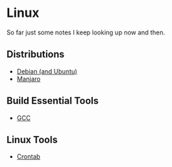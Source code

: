 # Linux

So far just some notes I keep looking up now and then.


## Distributions

- [Debian (and Ubuntu)](debian)
- [Manjaro](manjaro)

## Build Essential Tools

- [GCC](gcc)


## Linux Tools

- [Crontab](crontab)
